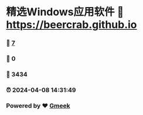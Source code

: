 # 精选Windows应用软件 :link: https://beercrab.github.io 
### :page_facing_up: [7](https://beercrab.github.io/tag.html) 
### :speech_balloon: 0 
### :hibiscus: 3434 
### :alarm_clock: 2024-04-08 14:31:49 
### Powered by :heart: [Gmeek](https://github.com/Meekdai/Gmeek)

